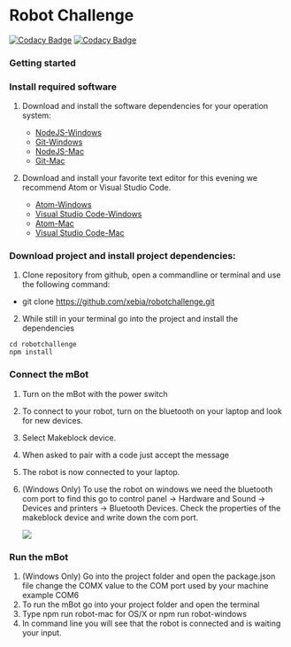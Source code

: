 # Robot Challenge 
[![Codacy Badge](https://api.codacy.com/project/badge/Grade/3e9f8371f5a64e6fa5e4b24df7fd6cd5)](https://www.codacy.com/app/XTA/robotchallenge?utm_source=github.com&amp;utm_medium=referral&amp;utm_content=xebia/robotchallenge&amp;utm_campaign=Badge_Grade) [![Codacy Badge](https://api.codacy.com/project/badge/Coverage/3e9f8371f5a64e6fa5e4b24df7fd6cd5)](https://www.codacy.com/app/XTA/robotchallenge?utm_source=github.com&utm_medium=referral&utm_content=xebia/robotchallenge&utm_campaign=Badge_Coverage)

### Getting started

### Install required software

1. Download and install the software dependencies for your operation system:
       
    * [NodeJS-Windows](https://nodejs.org/dist/v4.4.4/node-v4.4.4-x86.msi)
    * [Git-Windows](https://git-scm.com/download/win)
    * [NodeJS-Mac](https://nodejs.org/dist/v4.4.4/node-v4.4.4.pkg)
    * [Git-Mac](https://git-scm.com/download/mac)    


2. Download and install your favorite text editor for this evening we recommend Atom or Visual Studio Code.
    * [Atom-Windows](https://github.com/atom/atom/releases/download/v1.7.3/AtomSetup.exe)
    * [Visual Studio Code-Windows](https://code.visualstudio.com/Docs/?dv=win)
    * [Atom-Mac](https://atom.io/download/mac)
    * [Visual Studio Code-Mac](https://code.visualstudio.com/Docs/?dv=osx)
    


### Download project and install project dependencies:

1. Clone repository from github, open a commandline or terminal and use the following command:
* git clone https://github.com/xebia/robotchallenge.git

2. While still in your terminal go into the project and install the dependencies

```
cd robotchallenge
npm install
```


### Connect the mBot

1. Turn on the mBot with the power switch
2. To connect to your robot, turn on the bluetooth on your laptop and look for new devices. 
3. Select Makeblock device.
4. When asked to pair with a code just accept the message
5. The robot is now connected to your laptop.
6. (Windows Only) To use the robot on windows we need the bluetooth com port to find this go to control panel ->
    Hardware and Sound -> Devices and printers -> Bluetooth Devices. Check the properties of the makeblock device and write down the com port.
    
    ![](https://ostc-planner.net/wp/wp-content/uploads/2016/03/Win7-pairing-4.png)
    
### Run the mBot

1. (Windows Only) Go into the project folder and open the package.json file change the COMX value to the COM port used by your machine example COM6
2. To run the mBot go into your project folder and open the terminal
3. Type npm run robot-mac for OS/X or npm run robot-windows
4. In command line you will see that the robot is connected and is waiting your input.
